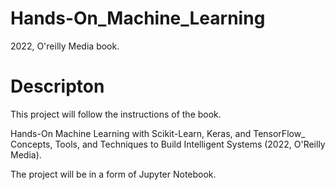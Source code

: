 # Hands-On_Machine_Learning
 2022, O'reilly Media book.

# Descripton

This project will follow the instructions of the book.

Hands-On Machine Learning with Scikit-Learn, Keras, and TensorFlow_ Concepts, Tools, and Techniques to Build Intelligent Systems (2022, O'Reilly Media).

The project will be in a form of Jupyter Notebook.
